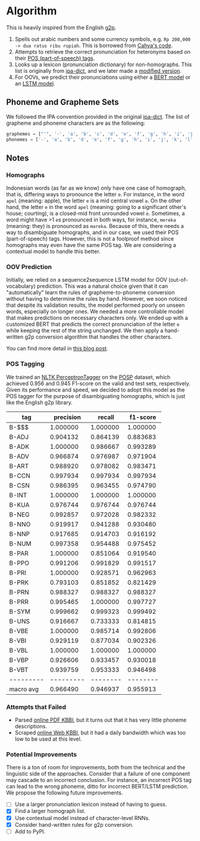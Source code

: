 # Algorithm

This is heavily inspired from the English [g2p](https://github.com/Kyubyong/g2p).

1. Spells out arabic numbers and some currency symbols, e.g. `Rp 200,000 -> dua ratus ribu rupiah`. This is borrowed from [Cahya's code](https://github.com/cahya-wirawan/text_processor).
2. Attempts to retrieve the correct pronunciation for heteronyms based on their [POS (part-of-speech) tags](#pos-tagging).
3. Looks up a lexicon (pronunciation dictionary) for non-homographs. This list is originally from [ipa-dict](https://github.com/open-dict-data/ipa-dict/blob/master/data/ma.txt), and we later made a [modified version](https://huggingface.co/datasets/bookbot/id_word2phoneme).
4. For OOVs, we predict their pronunciations using either a [BERT model](https://huggingface.co/bookbot/id-g2p-bert) or an [LSTM model](https://huggingface.co/bookbot/id-g2p-lstm).

## Phoneme and Grapheme Sets

We followed the IPA convention provided in the original [ipa-dict](https://github.com/open-dict-data/ipa-dict/blob/master/data/ma.txt). The list of grapheme and phoneme characters are as the following:

```python
graphemes = ["'", '-', 'a', 'b', 'c', 'd', 'e', 'f', 'g', 'h', 'i', 'j', 'k', 'l', 'm', 'n', 'o', 'p', 'q', 'r', 's', 't', 'u', 'v', 'w', 'y', 'z']
phonemes = ['-', 'a', 'b', 'd', 'e', 'f', 'g', 'h', 'i', 'j', 'k', 'l', 'm', 'n', 'o', 'p', 'r', 's', 't', 'u', 'v', 'w', 'z', 'ŋ', 'ə', 'ɲ', 'ʃ', 'ʒ', 'ʔ']
```

## Notes

### Homographs

Indonesian words (as far as we know) only have one case of homograph, that is, differing ways to pronounce the letter `e`. For instance, in the word `apel` (meaning: apple), the letter `e` is a mid central vowel `ə`. On the other hand, the letter `e` in the word `apel` (meaning: going to a significant other's house; courting), is a closed-mid front unrounded vowel `e`. Sometimes, a word might have >1 `e`s pronounced in both ways, for instance, `mereka` (meaning: they) is pronounced as `məreka`. Because of this, there needs a way to disambiguate homographs, and in our case, we used their POS (part-of-speech) tags. However, this is not a foolproof method since homographs may even have the same POS tag. We are considering a contextual model to handle this better.

### OOV Prediction

Initially, we relied on a sequence2sequence LSTM model for OOV (out-of-vocabulary) prediction. This was a natural choice given that it can "automatically" learn the rules of grapheme-to-phoneme conversion without having to determine the rules by hand. However, we soon noticed that despite its validation results, the model performed poorly on unseen words, especially on longer ones. We needed a more controllable model that makes predictions on necessary characters only. We ended up with a customized BERT that predicts the correct pronunciation of the letter `e` while keeping the rest of the string unchanged. We then apply a hand-written g2p conversion algorithm that handles the other characters.

You can find more detail in [this blog post](https://w11wo.github.io/posts/2022/04/predicting-phonemes-with-bert/).

### POS Tagging

We trained an [NLTK PerceptronTagger](https://www.nltk.org/_modules/nltk/tag/perceptron.html) on the [POSP](https://huggingface.co/datasets/indonlu) dataset, which achieved 0.956 and 0.945 F1-score on the valid and test sets, respectively. Given its performance and speed, we decided to adopt this model as the POS tagger for the purpose of disambiguating homographs, which is just like the English g2p library.

| tag       | precision | recall   | f1-score |
| --------- | --------- | -------- | -------- |
| B-$$$     | 1.000000  | 1.000000 | 1.000000 |
| B-ADJ     | 0.904132  | 0.864139 | 0.883683 |
| B-ADK     | 1.000000  | 0.986667 | 0.993289 |
| B-ADV     | 0.966874  | 0.976987 | 0.971904 |
| B-ART     | 0.988920  | 0.978082 | 0.983471 |
| B-CCN     | 0.997934  | 0.997934 | 0.997934 |
| B-CSN     | 0.986395  | 0.963455 | 0.974790 |
| B-INT     | 1.000000  | 1.000000 | 1.000000 |
| B-KUA     | 0.976744  | 0.976744 | 0.976744 |
| B-NEG     | 0.992857  | 0.972028 | 0.982332 |
| B-NNO     | 0.919917  | 0.941288 | 0.930480 |
| B-NNP     | 0.917685  | 0.914703 | 0.916192 |
| B-NUM     | 0.997358  | 0.954488 | 0.975452 |
| B-PAR     | 1.000000  | 0.851064 | 0.919540 |
| B-PPO     | 0.991206  | 0.991829 | 0.991517 |
| B-PRI     | 1.000000  | 0.928571 | 0.962963 |
| B-PRK     | 0.793103  | 0.851852 | 0.821429 |
| B-PRN     | 0.988327  | 0.988327 | 0.988327 |
| B-PRR     | 0.995465  | 1.000000 | 0.997727 |
| B-SYM     | 0.999662  | 0.999323 | 0.999492 |
| B-UNS     | 0.916667  | 0.733333 | 0.814815 |
| B-VBE     | 1.000000  | 0.985714 | 0.992806 |
| B-VBI     | 0.929119  | 0.877034 | 0.902326 |
| B-VBL     | 1.000000  | 1.000000 | 1.000000 |
| B-VBP     | 0.926606  | 0.933457 | 0.930018 |
| B-VBT     | 0.939759  | 0.953333 | 0.946498 |
| --------- | --------- | -------- | -------- |
| macro avg | 0.966490  | 0.946937 | 0.955913 |

### Attempts that Failed

- Parsed [online PDF KBBI](https://oldi.lipi.go.id/public/Kamus%20Indonesia.pdf), but it turns out that it has very little phoneme descriptions.
- Scraped [online Web KBBI](https://github.com/laymonage/kbbi-python), but it had a daily bandwidth which was too low to be used at this level.

### Potential Improvements

There is a ton of room for improvements, both from the technical and the linguistic side of the approaches. Consider that a failure of one component may cascade to an incorrect conclusion. For instance, an incorrect POS tag can lead to the wrong phoneme, ditto for incorrect BERT/LSTM prediction. We propose the following future improvements.

- [ ] Use a larger pronunciation lexicon instead of having to guess.
- [x] Find a larger homograph list.
- [x] Use contextual model instead of character-level RNNs.
- [x] Consider hand-written rules for g2p conversion.
- [ ] Add to PyPI.
